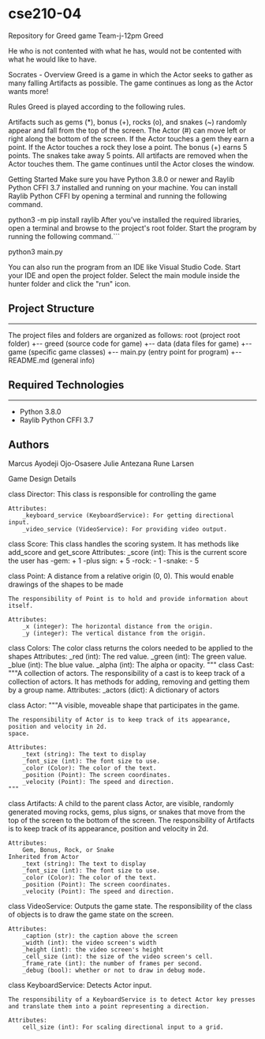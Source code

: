 # cse210-04

Repository for Greed game Team-j-12pm
Greed

He who is not contented with what he has, would not be contented with what he would like to have.

Socrates -
Overview Greed is a game in which the Actor seeks to gather as many falling Artifacts as possible. The game continues as long as the Actor wants more!

Rules Greed is played according to the following rules.

Artifacts such as gems (\*), bonus (+), rocks (o), and snakes (~) randomly appear and fall from the top of the screen. The Actor (#) can move left or right along the bottom of the screen. If the Actor touches a gem they earn a point. If the Actor touches a rock they lose a point. The bonus (+) earns 5 points. The snakes take away 5 points. All artifacts are removed when the Actor touches them. The game continues until the Actor closes the window.

Getting Started
Make sure you have Python 3.8.0 or newer and Raylib Python CFFI 3.7 installed and running on your machine. You can install Raylib Python CFFI by opening a terminal and running the following command.

python3 -m pip install raylib
After you've installed the required libraries, open a terminal and browse to the project's root folder. Start the program by running the following command.```

python3 main.py

You can also run the program from an IDE like Visual Studio Code. Start your IDE and open the
project folder. Select the main module inside the hunter folder and click the "run" icon.

## Project Structure

---

The project files and folders are organized as follows:
root (project root folder) +-- greed (source code for game) +-- data (data files for game) +-- game (specific game classes) +-- main.py (entry point for program) +-- README.md (general info)

## Required Technologies

---

- Python 3.8.0
- Raylib Python CFFI 3.7

## Authors

Marcus Ayodeji Ojo-Osasere
Julie Antezana
Rune Larsen

Game Design Details

class Director:
This class is responsible for controlling the game

    Attributes:
        _keyboard_service (KeyboardService): For getting directional input.
        _video_service (VideoService): For providing video output.

class Score:
This class handles the scoring system. It has methods like add_score and get_score
Attributes:
\_score (int): This is the current score the user has
-gem: + 1
-plus sign: + 5
-rock: - 1
-snake: - 5

class Point:
A distance from a relative origin (0, 0). This would enable drawings of the shapes to be made

    The responsibility of Point is to hold and provide information about itself.

    Attributes:
        _x (integer): The horizontal distance from the origin.
        _y (integer): The vertical distance from the origin.

class Colors:
The color class returns the colors needed to be applied to the shapes
Attributes:
\_red (int): The red value.
\_green (int): The green value.
\_blue (int): The blue value.
\_alpha (int): The alpha or opacity.
"""
class Cast:
"""A collection of actors.
The responsibility of a cast is to keep track of a collection of actors. It has methods
for adding, removing and getting them by a group name.
Attributes:
\_actors (dict): A dictionary of actors

class Actor:
"""A visible, moveable shape that participates in the game.

    The responsibility of Actor is to keep track of its appearance, position and velocity in 2d.
    space.

    Attributes:
        _text (string): The text to display
        _font_size (int): The font size to use.
        _color (Color): The color of the text.
        _position (Point): The screen coordinates.
        _velocity (Point): The speed and direction.
    """

class Artifacts:
A child to the parent class Actor, are visible, randomly generated moving rocks, gems, plus signs, or snakes that move from the top of the screen to the bottom of the screen. The responsibility of Artifacts is to keep track of its appearance, position and velocity in 2d.

    Attributes:
        Gem, Bonus, Rock, or Snake
    Inherited from Actor
        _text (string): The text to display
        _font_size (int): The font size to use.
        _color (Color): The color of the text.
        _position (Point): The screen coordinates.
        _velocity (Point): The speed and direction.

class VideoService:
Outputs the game state. The responsibility of the class of objects is to draw the game
state on the screen.

    Attributes:
        _caption (str): the caption above the screen
        _width (int): the video screen's width
        _height (int): the video screen's height
        _cell_size (int): the size of the video screen's cell.
        _frame_rate (int): the number of frames per second.
        _debug (bool): whether or not to draw in debug mode.

class KeyboardService:
Detects Actor input.

    The responsibility of a KeyboardService is to detect Actor key presses and translate them into a point representing a direction.

    Attributes:
        cell_size (int): For scaling directional input to a grid.

